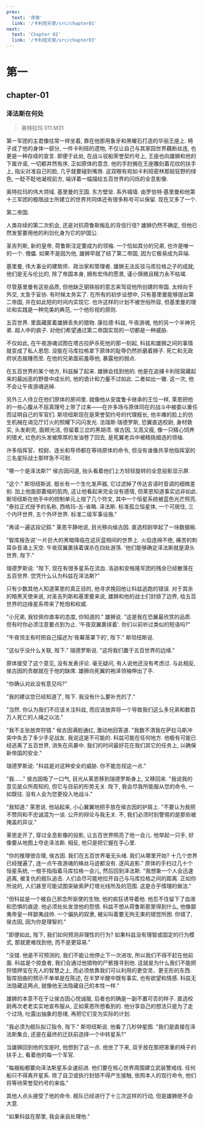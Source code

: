 ```yaml
---
prev:
  text: '序章'
  link: '/卡利班天使/src/chapter01'
next:
  text: 'Chapter 02'
  link: '/卡利班天使/src/chapter03'
---
```


# 第一

## chapter-01

### 泽法斯在何处

> 奥特拉玛 011.M31

第一军团的主君像往常一样坐着, 靠在他那用象牙和黑曜石打造的华丽王座上. 椅子成了他的身体一部分, 一件卡利班的遗物, 不仅让自己与其家园世界藕断丝连, 也更是一种存续的宣言. 即便于此处, 在战斗驳船荣誉契约号上, 王座也向雄狮和他的下属许诺, 一切都井然有序, 正如原体的意念. 他的手肘搁在王座雕刻着花纹的扶手上, 指尖对准自己的脸, 几乎就要碰到嘴唇. 这双眼有宛如卡利班密林那般狂野的绿色, 一眨不眨地凝视前方, 端详着一幅描绘五百世界的闪烁的全息影像.

奥特拉玛的伟大领域. 基里曼的王国. 东方壁垒. 系外城墙. 由罗伯特·基里曼和他第十三军团的极限战士所建立的世界共同体还有很多称号可以保留. 现在又多了一个.

第二帝国.

人类存续的第二次机会, 还是对抗荷鲁斯叛乱的背信行径? 雄狮仍然不确定, 但他已然发誓要用他的利剑化身为它的护国公.

圣吉列斯, 新的皇帝, 荷鲁斯注定要成为的领袖. 一个恰如其分的兄弟, 也许是唯一的一个. 傀儡. 如果不是因为他, 雄狮早就了结了第二帝国, 因为它极易成为异端.

基里曼, 伟大事业的建筑师、政治家和管理者. 雄狮无法反驳马库拉格之子的成就; 他们是无与伦比的, 除了帝国本身, 拥有宏伟的愿景, 谨小慎微且精力永不枯竭.

尽管基里曼有这些品质, 但他缺乏钢铁般的意志来驾驭他所创建的帝国. 太倾向于外交, 太急于妥协. 有时候太务实了. 在所有的初步设想中, 只有基里曼能够提出第二帝国, 并在如此短的时间内实现它. 也许这样的计划不被世俗所容, 但基里曼的理论和实践是一种完美的典范, 一个他珍视的原则.

五百世界. 里面藏匿着雄狮丢失的猎物. 康拉德·科兹, 午夜游魂, 他的另一个半神兄弟. 超人中的疯子. 对他们希望通过第二帝国实现的一切都是一种威胁.

不仅如此, 在午夜游魂试图在塔古拉萨杀死他的那一刻起, 科兹和雄狮之间的事情就变成了私人恩怨. 没能在马库拉格拿下原体的耻辱仍然折磨着狮子. 死亡和无政府状态接踵而至. 在他的兄弟面前羞辱他, 暴露他的弱点.

在五百世界的某个地方, 科兹躲了起来. 雄狮会找到他的. 他是在追捕卡利班窝藏起来的最凶恶的野兽中成长的, 他的诡计和力量不过如此. 二者如出一辙. 这一次, 他不会让午夜游魂逃掉.

另外三人侍立在他们原体的房间里. 就像他从安度鲁卡继承的王位一样, 莱恩把他的一些心腹从不屈真理号上带了过来——在许多场与原体同在的战斗中被委以重任而证明自己的军官们. 斯坦纽斯现在是荣誉契约号的代理舰长, 他半瘫的脸上的仿生机械在谒见厅灯火的照耀下闪闪发光. 法瑞斯·瑞德罗斯, 恐翼直选校尉, 身材敦实, 头发剃完, 面颊光洁, 但留着三岔的黑胡须. 侯古因, 又高又瘦, 像一只精心饲养的猎犬, 红色的头发被厚厚的发油卷了回去, 是死翼老兵中被精挑细选的领袖.

许多指挥官、校尉、连长和导师都在等待原体的命令, 但没有谁像共享他指挥室的三名星际战士那样急不可耐.

"哪一个是泽法斯?" 侯古因问道, 抬头看着他们上方轻轻旋转的全息投影显示屏.

"这个." 斯坦纽斯说. 舰长有一个生化发声器, 它过滤掉了传达言语时音调的细微差别. 加上他面部萎缩的肌肉, 这让他看起来完全没有感情, 但莱恩知道事实远非如此. 斯坦纽斯在他手中的控制单元上按了几个符文, 其中一个恒星系统被蓝色光芒照亮. "泰拉正式授予的名称, 西格玛-五-省略. 泽法斯. 标准孤立恒星体, 一个可居住, 三个内环世界, 五个外环世界. 标准二级军事设施."

"再读一遍这段记叙." 莱恩平静地说, 目光移向侯古因. 直选校尉举起了一块数据板.

"智库报告说'一片巨大的黑暗降临在这灰蓝相间的世界上. 火焰连绵不绝, 痛苦的刺耳杂音涌上天空. 午夜双翼裹挟着谋杀在四处游荡. '他们能够确定泽法斯就是源头世界, 陛下."

瑞德罗斯说: "陛下, 现在有很多星系在流血. 洛迦和安格隆军团的残余已经散落在五百世界. 您凭什么认为科兹在泽法斯?"

只有少数其他人知道莱恩的真正目的, 他寻求挽回他让科兹逃跑的错误. 对于其余的暗黑天使来说, 对圣吉列斯和基里曼来说, 雄狮和他的战士们封锁了边界, 给五百世界的边缘星系带来了枪炮和权威.

"小兄弟, 我钦佩你直率的态度, 你知道的." 雄狮说. "这是我在恐翼最欣赏的品质. 但有时你必须注意要点到为止. '午夜双翼裹挟着'. 你们以前听过类似的短语吗?"

"午夜领主有时把自己描述为'夜幕笼罩下的', 陛下." 斯坦纽斯说.

"这似乎没什么关联, 陛下." 瑞德罗斯说. "这将我们置于五百世界的边缘."

原体接受了这个意见, 没有发表评论. 毫无疑问, 有人说他还没有考虑过. 与此相反, 侯古因的贡献就在于他的缺席. 雄狮向死翼的袍泽领袖伸出了手.

"你确认对此没有意见吗?"

"我的建议您已经知道了, 陛下. 我没有什么要补充的了."

"当然. 你认为我们不应该关注科兹, 而应该放弃将一个导致我们这么多兄弟和数百万人死亡的人绳之以法."

"我不主张放弃狩猎." 侯古因满脸通红, 激动地回答道. "我数不清我在萨拉马斯冲突中失去了多少手足战友. 我说这是不可能的. 科兹可能在任何地方. 他极有可能已经逃离了五百世界, 消失在风暴中. 我们的时间最好花在我们其它的任务上, 以确保新帝国的安全."

瑞德罗斯说: "科兹是对这种安全的威胁. 你不能忽视这一点."

"我……" 侯古因吸了一口气, 目光从莱恩移到瑞德罗斯身上, 又移回来. "我说我的意见是众所周知的, 但它与目前的形势无关. 陛下, 我会尽我所能服从您的命令, 一如既往. 没有人会为您更投入地战斗."

"我知道." 莱恩说. 他站起来, 小心翼翼地把手放在侯古因的护肩上. "不要认为我把不赞同和不忠诚混为一谈. 公开的辩论与我无关. 不, 我们必须时刻警惕的是那些被掩盖的异议."

莱恩走开了, 穿过全息影像的投影, 让五百世界照亮了他一会儿. 他举起一只手, 好像要从地图上夺走泽法斯. 相反, 他只是把它握在手心里.

"你的推理很合理, 侯古因. 我们在五百世界毫无头绪. 我们从哪里开始? 十几个世界已经搜遍了, 连一点午夜游魂的蛛丝马迹都没有. 逐风追影." 原体的手扫过几十个恒星系统, 一根手指指着马库拉格一会儿, 然后回到泽法斯. "我想象一个人会迅速逃离, 被复仇的舰队追击. 人们会尽可能地拉开自己与马库拉格之间的距离. 正如你所说的, 人们甚至可能试图突破索萨灯塔光线所及的范围. 这是合乎情理的做法."

"但科兹是一个被自己邪念所驱使的生物, 他的疯狂诱导着他. 他忍不住留下了血液和恐惧的痕迹. 他必须处处发泄他的怨恨. 科兹不想从荷鲁斯那里得到什么, 他像鄙夷帝皇一样鄙夷战帅. 一个偏执的奴隶, 被尖叫着要无拘无束的错觉所困. 你错了, 侯古因, 因为你是理智的."

"即便如此, 陛下, 我们如何预测非理性的行为? 如果科兹没有理智或固定的行为模式, 那就更难找到他, 而不是更容易."

"没错. 他是不可预测的, 我们不能让他停止下一次进攻, 所以我们不得不赶在他前面. 科兹是个掠食者, 我们会通过他猎物的尸骸搜寻到他. 这就是为什么我们不能把狩猎押宝在先人的智慧之上, 而必须依靠我们可以利用的更空灵、更无形的东西. 智库扭曲的预示不单单是在陈述, 在半梦半醒中既有事实, 也有欲望和情感. 科兹无法隐藏这两点, 就像他无法隐藏自己的本性一样."

雄狮的本意不在于让侯古因心悦诚服, 后者也的确是一副不置可否的样子. 直选校尉再次老老实实地宣布服从, 正如莱恩所想看到的. 他分享自己的想法只是为了走个过场, 吐露出抽象的思绪, 再把它们变为实际的计划.

"我必须为舰队拟订指令, 陛下." 斯坦纽斯说. 他看了几秒钟星图. "我们是直接在泽法斯集合, 还是在最终的迁跃前选择一个中转星系?"

当雄狮回到他的宝座时, 他想到了这一点. 他坐了下来, 双手放在那把笨重的椅子的扶手上, 看着他的每一个军官.

"每艘船都要向泽法斯星系全速前进. 他们要在核心世界周围建立武装警戒线. 任何船只不得离开星系. 除了自卫或执行封锁不得产生接触, 依照本人的现行命令, 他们将等待荣誉契约号的来临."

其他人点头接受了他的命令. 舰队已经进行了十三次这样的行动, 但是雄狮绝不会大意.

"如果科兹在那里, 我会亲自处理他."
